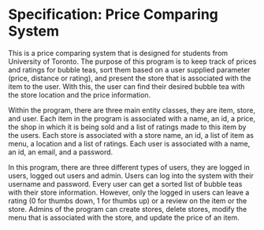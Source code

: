 Specification: Price Comparing System
=============

This is a price comparing system that is designed for students from University of Toronto. The purpose of this program is to keep track of prices and ratings for bubble teas, sort them based on a user supplied parameter (price, distance or rating), and present the store that is associated with the item to the user. With this, the user can find their desired bubble tea with the store location and the price information. 

Within the program, there are three main entity classes, they are item, store, and user. Each item in the program is associated with a name, an id, a price, the shop in which it is being sold and a list of ratings made to this item by the users. Each store is associated with a store name, an id, a list of item as menu, a location and a list of ratings. Each user is associated with a name, an id, an email, and a password.

In this program, there are three different types of users, they are logged in users, logged out users and admin. Users can log into the system with their username and password. Every user can get a sorted list of bubble teas with their store information. However, only the logged in users can leave a rating (0 for thumbs down, 1 for thumbs up) or a review on the item or the store. Admins of the program can create stores, delete stores, modify the menu that is associated with the store, and update the price of an item.



